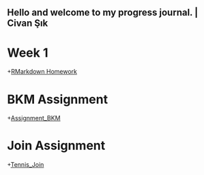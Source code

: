 ## Hello and welcome to my progress journal. | Civan Şık

# Week 1

+[RMarkdown Homework](hw1.html)

# BKM Assignment

+[Assignment_BKM](Assignment_BKM.html)

# Join Assignment
+[Tennis_Join](https://github.com/pjournal/mef03-scivan//Tennis_Joins.html)
